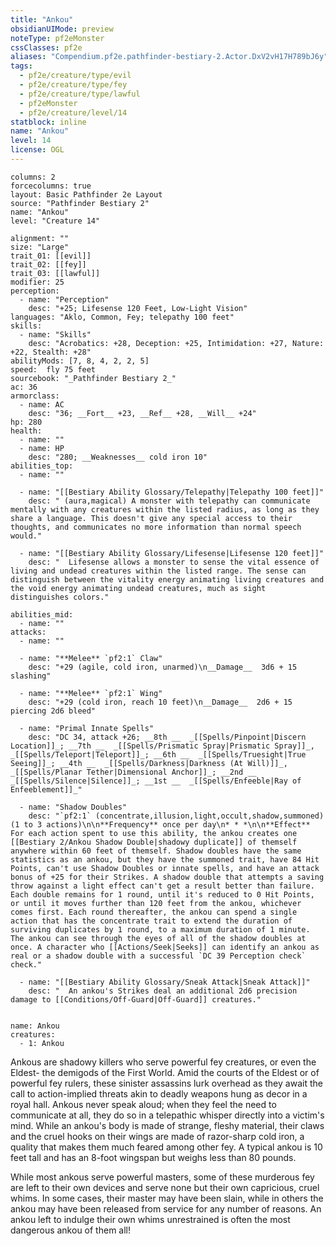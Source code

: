```yaml
---
title: "Ankou"
obsidianUIMode: preview
noteType: pf2eMonster
cssClasses: pf2e
aliases: "Compendium.pf2e.pathfinder-bestiary-2.Actor.DxV2vH17H789bJ6y" 
tags:
  - pf2e/creature/type/evil
  - pf2e/creature/type/fey
  - pf2e/creature/type/lawful
  - pf2eMonster
  - pf2e/creature/level/14
statblock: inline
name: "Ankou"
level: 14
license: OGL
---
```


```statblock
columns: 2
forcecolumns: true
layout: Basic Pathfinder 2e Layout
source: "Pathfinder Bestiary 2"
name: "Ankou"
level: "Creature 14"

alignment: ""
size: "Large"
trait_01: [[evil]]
trait_02: [[fey]]
trait_03: [[lawful]]
modifier: 25
perception:
  - name: "Perception"
    desc: "+25; Lifesense 120 Feet, Low-Light Vision"
languages: "Aklo, Common, Fey; telepathy 100 feet"
skills:
  - name: "Skills"
    desc: "Acrobatics: +28, Deception: +25, Intimidation: +27, Nature: +22, Stealth: +28"
abilityMods: [7, 8, 4, 2, 2, 5]
speed:  fly 75 feet
sourcebook: "_Pathfinder Bestiary 2_"
ac: 36
armorclass:
  - name: AC
    desc: "36; __Fort__ +23, __Ref__ +28, __Will__ +24"
hp: 280
health:
  - name: ""
  - name: HP
    desc: "280; __Weaknesses__ cold iron 10"
abilities_top:
  - name: ""

  - name: "[[Bestiary Ability Glossary/Telepathy|Telepathy 100 feet]]"
    desc: " (aura,magical) A monster with telepathy can communicate mentally with any creatures within the listed radius, as long as they share a language. This doesn't give any special access to their thoughts, and communicates no more information than normal speech would."

  - name: "[[Bestiary Ability Glossary/Lifesense|Lifesense 120 feet]]"
    desc: "  Lifesense allows a monster to sense the vital essence of living and undead creatures within the listed range. The sense can distinguish between the vitality energy animating living creatures and the void energy animating undead creatures, much as sight distinguishes colors."

abilities_mid:
  - name: ""
attacks:
  - name: ""

  - name: "**Melee** `pf2:1` Claw"
    desc: "+29 (agile, cold iron, unarmed)\n__Damage__  3d6 + 15 slashing"

  - name: "**Melee** `pf2:1` Wing"
    desc: "+29 (cold iron, reach 10 feet)\n__Damage__  2d6 + 15 piercing 2d6 bleed"

  - name: "Primal Innate Spells"
    desc: "DC 34, attack +26; __8th __  _[[Spells/Pinpoint|Discern Location]]_; __7th __  _[[Spells/Prismatic Spray|Prismatic Spray]]_, _[[Spells/Teleport|Teleport]]_; __6th __  _[[Spells/Truesight|True Seeing]]_; __4th __  _[[Spells/Darkness|Darkness (At Will)]]_, _[[Spells/Planar Tether|Dimensional Anchor]]_; __2nd __  _[[Spells/Silence|Silence]]_; __1st __  _[[Spells/Enfeeble|Ray of Enfeeblement]]_"

  - name: "Shadow Doubles"
    desc: "`pf2:1` (concentrate,illusion,light,occult,shadow,summoned) (1 to 3 actions)\n\n**Frequency** once per day\n* * *\n\n**Effect** For each action spent to use this ability, the ankou creates one [[Bestiary 2/Ankou Shadow Double|shadowy duplicate]] of themself anywhere within 60 feet of themself. Shadow doubles have the same statistics as an ankou, but they have the summoned trait, have 84 Hit Points, can't use Shadow Doubles or innate spells, and have an attack bonus of +25 for their Strikes. A shadow double that attempts a saving throw against a light effect can't get a result better than failure. Each double remains for 1 round, until it's reduced to 0 Hit Points, or until it moves further than 120 feet from the ankou, whichever comes first. Each round thereafter, the ankou can spend a single action that has the concentrate trait to extend the duration of surviving duplicates by 1 round, to a maximum duration of 1 minute. The ankou can see through the eyes of all of the shadow doubles at once. A character who [[Actions/Seek|Seeks]] can identify an ankou as real or a shadow double with a successful `DC 39 Perception check` check."

  - name: "[[Bestiary Ability Glossary/Sneak Attack|Sneak Attack]]"
    desc: "  An ankou's Strikes deal an additional 2d6 precision damage to [[Conditions/Off-Guard|Off-Guard]] creatures."
 
```

```encounter-table
name: Ankou
creatures:
  - 1: Ankou
```



Ankous are shadowy killers who serve powerful fey creatures, or even the Eldest- the demigods of the First World. Amid the courts of the Eldest or of powerful fey rulers, these sinister assassins lurk overhead as they await the call to action-implied threats akin to deadly weapons hung as decor in a royal hall. Ankous never speak aloud; when they feel the need to communicate at all, they do so in a telepathic whisper directly into a victim's mind. While an ankou's body is made of strange, fleshy material, their claws and the cruel hooks on their wings are made of razor-sharp cold iron, a quality that makes them much feared among other fey. A typical ankou is 10 feet tall and has an 8-foot wingspan but weighs less than 80 pounds.

While most ankous serve powerful masters, some of these murderous fey are left to their own devices and serve none but their own capricious, cruel whims. In some cases, their master may have been slain, while in others the ankou may have been released from service for any number of reasons. An ankou left to indulge their own whims unrestrained is often the most dangerous ankou of them all!
